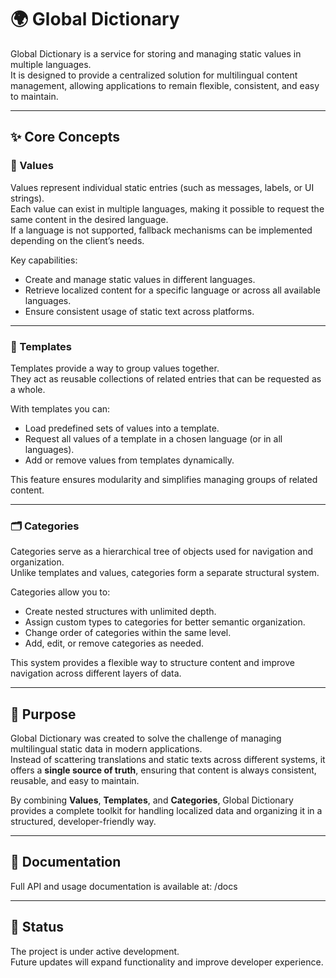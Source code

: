 # 🌍 Global Dictionary

Global Dictionary is a service for storing and managing static values in multiple languages.  
It is designed to provide a centralized solution for multilingual content management, allowing applications to remain flexible, consistent, and easy to maintain.

---

## ✨ Core Concepts

### 🔑 Values
Values represent individual static entries (such as messages, labels, or UI strings).  
Each value can exist in multiple languages, making it possible to request the same content in the desired language.  
If a language is not supported, fallback mechanisms can be implemented depending on the client’s needs.

Key capabilities:
- Create and manage static values in different languages.
- Retrieve localized content for a specific language or across all available languages.
- Ensure consistent usage of static text across platforms.

---

### 📝 Templates
Templates provide a way to group values together.  
They act as reusable collections of related entries that can be requested as a whole.

With templates you can:
- Load predefined sets of values into a template.
- Request all values of a template in a chosen language (or in all languages).
- Add or remove values from templates dynamically.

This feature ensures modularity and simplifies managing groups of related content.

---

### 🗂️ Categories
Categories serve as a hierarchical tree of objects used for navigation and organization.  
Unlike templates and values, categories form a separate structural system.

Categories allow you to:
- Create nested structures with unlimited depth.
- Assign custom types to categories for better semantic organization.
- Change order of categories within the same level.
- Add, edit, or remove categories as needed.

This system provides a flexible way to structure content and improve navigation across different layers of data.

---

## 🚀 Purpose
Global Dictionary was created to solve the challenge of managing multilingual static data in modern applications.  
Instead of scattering translations and static texts across different systems, it offers a **single source of truth**, ensuring that content is always consistent, reusable, and easy to maintain.

By combining **Values**, **Templates**, and **Categories**, Global Dictionary provides a complete toolkit for handling localized data and organizing it in a structured, developer-friendly way.

---

## 📖 Documentation
Full API and usage documentation is available at: /docs 


---

## 📌 Status
The project is under active development.  
Future updates will expand functionality and improve developer experience.
